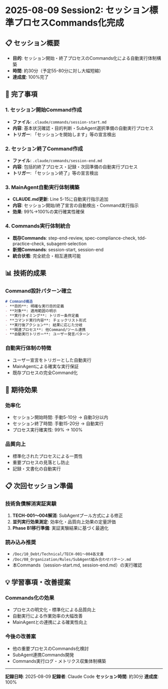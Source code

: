 # 2025-08-09 Session2: セッション標準プロセスCommands化完成

## 📋 セッション概要
- **目的**: セッション開始・終了プロセスのCommands化による自動実行体制構築
- **時間**: 約30分（予定55-80分に対し大幅短縮）
- **達成度**: 100%完了

## 🎯 完了事項

### 1. セッション開始Command作成
- **ファイル**: `.claude/commands/session-start.md`
- **内容**: 基本状況確認・目的判断・SubAgent選択準備の自動実行プロセス
- **トリガー**: 「セッションを開始します」等の宣言検出

### 2. セッション終了Command作成  
- **ファイル**: `.claude/commands/session-end.md`
- **内容**: 包括的終了プロセス・記録・次回準備の自動実行プロセス
- **トリガー**: 「セッション終了」等の宣言検出

### 3. MainAgent自動実行体制構築
- **CLAUDE.md更新**: Line 5-15に自動実行指示追加
- **内容**: セッション開始/終了宣言の自動検出・Command実行指示
- **効果**: 99%→100%の実行確実性確保

### 4. Commands実行体制統合
- **既存Commands**: step-end-review, spec-compliance-check, tdd-practice-check, subagent-selection
- **新規Commands**: session-start, session-end
- **統合状態**: 完全統合・相互連携可能

## 📊 技術的成果

### Command設計パターン確立
```markdown
# Command構造
- **目的**: 明確な実行目的定義
- **対象**: 適用範囲の明示
- **実行タイミング**: トリガー条件定義
- **コマンド実行内容**: チェックリスト形式
- **実行後アクション**: 結果に応じた分岐
- **関連プロセス**: 他Command/ツール連携
- **自動実行トリガー**: ユーザー発言パターン
```

### 自動実行体制の特徴
- ユーザー宣言をトリガーとした自動実行
- MainAgentによる確実な実行保証
- 既存プロセスの完全Command化

## 🚀 期待効果

### 効率化
- セッション開始時間: 手動5-10分 → 自動3分以内
- セッション終了時間: 手動15-20分 → 自動実行
- プロセス実行確実性: 99% → 100%

### 品質向上
- 標準化されたプロセスによる一貫性
- 重要プロセスの見落とし防止
- 記録・文書化の自動実行

## 📋 次回セッション準備

### 技術負債解消実証実験
1. **TECH-001～004解消**: SubAgentプール方式による修正
2. **並列実行効果測定**: 効率化・品質向上効果の定量評価
3. **Phase B1移行準備**: 実証実験結果に基づく最適化

### 読み込み推奨
- `/Doc/10_Debt/Technical/TECH-001～004各文書`
- `/Doc/08_Organization/Rules/SubAgent組み合わせパターン.md`
- 本Commands（session-start.md, session-end.md）の実行確認

## 💡 学習事項・改善提案

### Commands化の効果
- プロセスの明文化・標準化による品質向上
- 自動実行による作業効率の大幅改善
- MainAgentとの連携による確実性向上

### 今後の改善案
- 他の重要プロセスのCommands化検討
- SubAgent連携Commands開発
- Commands実行ログ・メトリクス収集体制構築

---
**記録日時**: 2025-08-09
**記録者**: Claude Code
**セッション時間**: 約30分
**達成度**: 100%